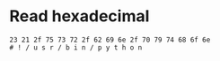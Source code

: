 # Read hexadecimal

```
23 21 2f 75 73 72 2f 62 69 6e 2f 70 79 74 68 6f 6e 
# ! / u s r / b i n / p y t h o n
```